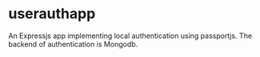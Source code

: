 # userauthapp
An Expressjs app implementing local authentication using passportjs. The backend of authentication is Mongodb.